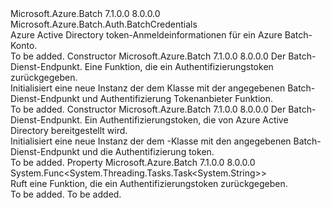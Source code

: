<Type Name="BatchTokenCredentials" FullName="Microsoft.Azure.Batch.Auth.BatchTokenCredentials">
  <TypeSignature Language="C#" Value="public class BatchTokenCredentials : Microsoft.Azure.Batch.Auth.BatchCredentials" />
  <TypeSignature Language="ILAsm" Value=".class public auto ansi beforefieldinit BatchTokenCredentials extends Microsoft.Azure.Batch.Auth.BatchCredentials" />
  <TypeSignature Language="DocId" Value="T:Microsoft.Azure.Batch.Auth.BatchTokenCredentials" />
  <TypeSignature Language="VB.NET" Value="Public Class BatchTokenCredentials&#xA;Inherits BatchCredentials" />
  <TypeSignature Language="F#" Value="type BatchTokenCredentials = class&#xA;    inherit BatchCredentials" />
  <AssemblyInfo>
    <AssemblyName>Microsoft.Azure.Batch</AssemblyName>
    <AssemblyVersion>7.1.0.0</AssemblyVersion>
    <AssemblyVersion>8.0.0.0</AssemblyVersion>
  </AssemblyInfo>
  <Base>
    <BaseTypeName>Microsoft.Azure.Batch.Auth.BatchCredentials</BaseTypeName>
  </Base>
  <Interfaces />
  <Docs>
    <summary>
            Azure Active Directory token-Anmeldeinformationen für ein Azure Batch-Konto.
            </summary>
    <remarks>To be added.</remarks>
  </Docs>
  <Members>
    <Member MemberName=".ctor">
      <MemberSignature Language="C#" Value="public BatchTokenCredentials (string baseUrl, Func&lt;System.Threading.Tasks.Task&lt;string&gt;&gt; tokenProvider);" />
      <MemberSignature Language="ILAsm" Value=".method public hidebysig specialname rtspecialname instance void .ctor(string baseUrl, class System.Func`1&lt;class System.Threading.Tasks.Task`1&lt;string&gt;&gt; tokenProvider) cil managed" />
      <MemberSignature Language="DocId" Value="M:Microsoft.Azure.Batch.Auth.BatchTokenCredentials.#ctor(System.String,System.Func{System.Threading.Tasks.Task{System.String}})" />
      <MemberSignature Language="VB.NET" Value="Public Sub New (baseUrl As String, tokenProvider As Func(Of Task(Of String)))" />
      <MemberSignature Language="F#" Value="new Microsoft.Azure.Batch.Auth.BatchTokenCredentials : string * Func&lt;System.Threading.Tasks.Task&lt;string&gt;&gt; -&gt; Microsoft.Azure.Batch.Auth.BatchTokenCredentials" Usage="new Microsoft.Azure.Batch.Auth.BatchTokenCredentials (baseUrl, tokenProvider)" />
      <MemberType>Constructor</MemberType>
      <AssemblyInfo>
        <AssemblyName>Microsoft.Azure.Batch</AssemblyName>
        <AssemblyVersion>7.1.0.0</AssemblyVersion>
        <AssemblyVersion>8.0.0.0</AssemblyVersion>
      </AssemblyInfo>
      <Parameters>
        <Parameter Name="baseUrl" Type="System.String" />
        <Parameter Name="tokenProvider" Type="System.Func&lt;System.Threading.Tasks.Task&lt;System.String&gt;&gt;" />
      </Parameters>
      <Docs>
        <param name="baseUrl">Der Batch-Dienst-Endpunkt.</param>
        <param name="tokenProvider">Eine Funktion, die ein Authentifizierungstoken zurückgegeben.</param>
        <summary>
            Initialisiert eine neue Instanz der dem <see cref="T:Microsoft.Azure.Batch.Auth.BatchTokenCredentials" /> Klasse mit der angegebenen Batch-Dienst-Endpunkt und Authentifizierung Tokenanbieter Funktion.
            </summary>
        <remarks>To be added.</remarks>
      </Docs>
    </Member>
    <Member MemberName=".ctor">
      <MemberSignature Language="C#" Value="public BatchTokenCredentials (string baseUrl, string token);" />
      <MemberSignature Language="ILAsm" Value=".method public hidebysig specialname rtspecialname instance void .ctor(string baseUrl, string token) cil managed" />
      <MemberSignature Language="DocId" Value="M:Microsoft.Azure.Batch.Auth.BatchTokenCredentials.#ctor(System.String,System.String)" />
      <MemberSignature Language="VB.NET" Value="Public Sub New (baseUrl As String, token As String)" />
      <MemberSignature Language="F#" Value="new Microsoft.Azure.Batch.Auth.BatchTokenCredentials : string * string -&gt; Microsoft.Azure.Batch.Auth.BatchTokenCredentials" Usage="new Microsoft.Azure.Batch.Auth.BatchTokenCredentials (baseUrl, token)" />
      <MemberType>Constructor</MemberType>
      <AssemblyInfo>
        <AssemblyName>Microsoft.Azure.Batch</AssemblyName>
        <AssemblyVersion>7.1.0.0</AssemblyVersion>
        <AssemblyVersion>8.0.0.0</AssemblyVersion>
      </AssemblyInfo>
      <Parameters>
        <Parameter Name="baseUrl" Type="System.String" />
        <Parameter Name="token" Type="System.String" />
      </Parameters>
      <Docs>
        <param name="baseUrl">Der Batch-Dienst-Endpunkt.</param>
        <param name="token">Ein Authentifizierungstoken, die von Azure Active Directory bereitgestellt wird.</param>
        <summary>
            Initialisiert eine neue Instanz der dem <see cref="T:Microsoft.Azure.Batch.Auth.BatchTokenCredentials" /> -Klasse mit den angegebenen Batch-Dienst-Endpunkt und die Authentifizierung token.
            </summary>
        <remarks>To be added.</remarks>
      </Docs>
    </Member>
    <Member MemberName="TokenProvider">
      <MemberSignature Language="C#" Value="public Func&lt;System.Threading.Tasks.Task&lt;string&gt;&gt; TokenProvider { get; }" />
      <MemberSignature Language="ILAsm" Value=".property instance class System.Func`1&lt;class System.Threading.Tasks.Task`1&lt;string&gt;&gt; TokenProvider" />
      <MemberSignature Language="DocId" Value="P:Microsoft.Azure.Batch.Auth.BatchTokenCredentials.TokenProvider" />
      <MemberSignature Language="VB.NET" Value="Public ReadOnly Property TokenProvider As Func(Of Task(Of String))" />
      <MemberSignature Language="F#" Value="member this.TokenProvider : Func&lt;System.Threading.Tasks.Task&lt;string&gt;&gt;" Usage="Microsoft.Azure.Batch.Auth.BatchTokenCredentials.TokenProvider" />
      <MemberType>Property</MemberType>
      <AssemblyInfo>
        <AssemblyName>Microsoft.Azure.Batch</AssemblyName>
        <AssemblyVersion>7.1.0.0</AssemblyVersion>
        <AssemblyVersion>8.0.0.0</AssemblyVersion>
      </AssemblyInfo>
      <ReturnValue>
        <ReturnType>System.Func&lt;System.Threading.Tasks.Task&lt;System.String&gt;&gt;</ReturnType>
      </ReturnValue>
      <Docs>
        <summary>
            Ruft eine Funktion, die ein Authentifizierungstoken zurückgegeben.
            </summary>
        <value>To be added.</value>
        <remarks>To be added.</remarks>
      </Docs>
    </Member>
  </Members>
</Type>